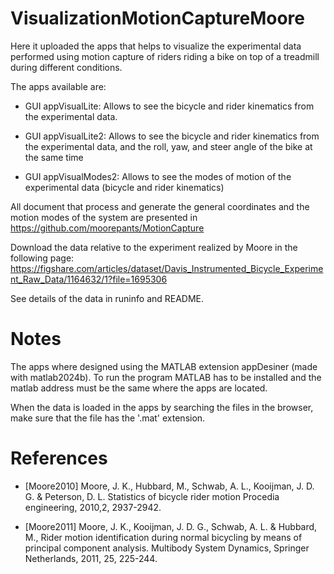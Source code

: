 # VisualizationMotionCaptureMoore

Here it uploaded the apps that helps to visualize the experimental data performed using motion capture of riders riding a bike on top of a treadmill during different conditions.

The apps available are: 

- GUI appVisualLite: Allows to see the bicycle and rider kinematics from the experimental data.

- GUI appVisualLite2: Allows to see the bicycle and rider kinematics from the experimental data, and the roll, yaw, and steer angle of the bike at the same time

- GUI appVisualModes2: Allows to see the modes of motion of the experimental data (bicycle and rider kinematics)


All document that process and generate the general coordinates and the motion modes of the system are presented in https://github.com/moorepants/MotionCapture

Download the data relative to the experiment realized by Moore in the following page: https://figshare.com/articles/dataset/Davis_Instrumented_Bicycle_Experiment_Raw_Data/1164632/1?file=1695306

See details of the data in runinfo and README.

# Notes

The apps where designed using the MATLAB extension appDesiner (made with matlab2024b). To run the program MATLAB has to be installed and the matlab address must be the same where the apps are located.

When the data is loaded in the apps by searching the files in the browser, make sure that the file has the '.mat' extension.


References
==========

- [Moore2010] Moore, J. K., Hubbard, M., Schwab, A. L., Kooijman, J. D. G. & Peterson, D. L. Statistics of bicycle rider motion Procedia engineering, 2010,2, 2937-2942.

- [Moore2011] Moore, J. K., Kooijman, J. D. G., Schwab, A. L. & Hubbard, M., Rider motion identification during normal bicycling by means of principal component analysis. Multibody System Dynamics, Springer Netherlands, 2011, 25, 225-244.



